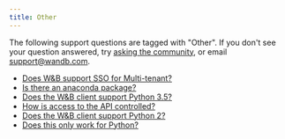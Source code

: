 ```yaml
---
title: Other 
---
```

The following support questions are tagged with "Other". If you don't see 
your question answered, try [asking the community](https://community.wandb.ai/), 
or email [support@wandb.com](mailto:support@wandb.com).

- [Does W&B support SSO for Multi-tenant?](support_sso_multitenant.md)
- [Is there an anaconda package?](anaconda_package.md)
- [Does the W&B client support Python 3.5?](client_support_python_35.md)
- [How is access to the API controlled?](access_api_controlled.md)
- [Does the W&B client support Python 2?](client_support_python_2.md)
- [Does this only work for Python?](work_python.md)

